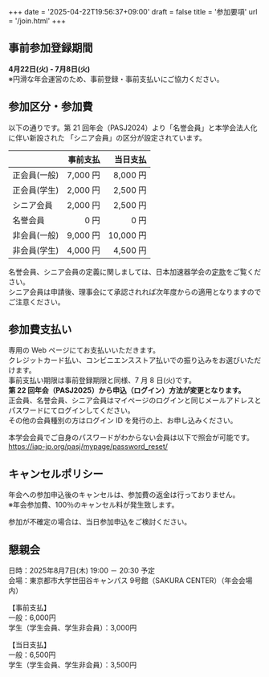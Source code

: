 +++
date = '2025-04-22T19:56:37+09:00'
draft = false
title = '参加要項'
url = '/join.html'
+++

## 事前参加登録期間

**4月22日(火) - 7月8日(火)**  
※円滑な年会運営のため、事前登録・事前支払いにご協力ください。



## 参加区分・参加費

以下の通りです。第 21 回年会（PASJ2024）より「名誉会員」と本学会法人化に伴い新設された
「シニア会員」の区分が設定されています。

||事前支払|当日支払|
|---|---:|---:|
|正会員(一般)|7,000 円|8,000 円|  
|正会員(学生)|2,000 円|2,500 円|  
|シニア会員  |2,000 円|2,500 円|
|名誉会員    |0 円|0 円|
|非会員(一般)|9,000 円 |10,000 円|  
|非会員(学生)|4,000 円 |4,500 円| 

名誉会員、シニア会員の定義に関しましては、日本加速器学会の[定款](https://www.pasj.jp/teikan_240401.pdf)をご覧ください。  
シニア会員は申請後、理事会にて承認されれば次年度からの適用となりますのでご注意ください。  

## 参加費支払い

専用の Web ページにてお支払いいただきます。  
クレジットカード払い、コンビニエンスストア払いでの振り込みをお選びいただけます。  
事前支払い期限は事前登録期限と同様、7 月 8 日(火)です。  
**第 22 回年会（PASJ2025）から申込（ログイン）方法が変更となります。**  
正会員、名誉会員、シニア会員はマイページのログインと同じメールアドレスとパスワードにてログインしてください。  
その他の会員種別の方はログイン ID を発行の上、お申し込みください。  

本学会会員でご自身のパスワードがわからない会員は以下で照会が可能です。  
https://iap-jp.org/pasj/mypage/password_reset/

## キャンセルポリシー

年会への参加申込後のキャンセルは、参加費の返金は行っておりません。  
※年会参加費、100％のキャンセル料が発生致します。

参加が不確定の場合は、当日参加申込をご検討ください。

## 懇親会

日時：2025年8月7日(木) 19:00 － 20:30 予定  
会場：東京都市大学世田谷キャンパス 9号館（SAKURA CENTER）（年会会場内）  

【事前支払】  
一般：6,000円  
学生（学生会員、学生非会員）：3,000円  

【当日支払】  
一般：6,500円  
学生（学生会員、学生非会員）：3,500円  



